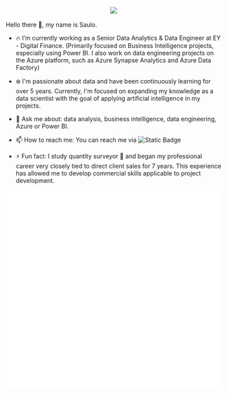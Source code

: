 <p align="center">
  <a href="https://www.linkedin.com/in/saulocl/" target="_blank"><img src="https://img.shields.io/badge/Linkedin-Follow%20Saulo-blue?logo=linkedin" /></a>
</p>

Hello there 👋, my name is Saulo.

- :fire: I’m currently working as a Senior Data Analytics & Data Engineer at EY - Digital Finance. (Primarily focused on Business Intelligence projects, especially using Power BI. I also work on data engineering projects on the Azure platform, such as Azure Synapse Analytics and Azure Data Factory)

- :snowflake: I'm passionate about data and have been continuously learning for over 5 years. Currently, I'm focused on expanding my knowledge as a data scientist with the goal of applying artificial intelligence in my projects.

- 💬 Ask me about: data analysis, business intelligence, data engineering, Azure or Power BI.

- 📫 How to reach me: You can reach me via ![Static Badge](https://img.shields.io/badge/Linkedin-blue?link=https%3A%2F%2Fwww.linkedin.com%2Fin%2Fsaulocl%2F)

- ⚡ Fun fact: I study quantity surveyor :construction_worker: and began my professional career very closely tied to direct client sales for 7 years. This experience has allowed me to develop commercial skills applicable to project development.

<p align="center">
  <img src="/github-metrics.svg" alt="Metrics" width="600">
</p>
<!--
<div align="center">
<h1 aling="center"> Hello there 👋<h1>
</div>
<a href="https://imgur.com/cD24dbt"><img src="https://i.imgur.com/cD24dbt.png" title="source: imgur.com" /></a>
-->
<!--
<p align="center">
<a href="https://github.com/SauloCejas">
  <img height="180em" src="https://github-readme-stats-eight-theta.vercel.app/api?username=SauloCejas&show_icons=true&theme=algolia&include_all_commits=true&count_private=true"/>
  <img height="180em" src="https://github-readme-stats-eight-theta.vercel.app/api/top-langs/?username=SauloCejas&layout=compact&langs_count=8&theme=algolia"/>
</a>
</p>
-->
